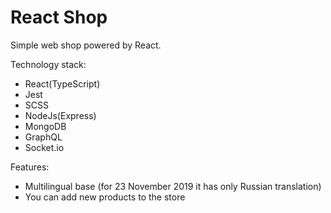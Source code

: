 <h1>React Shop</h1>

Simple web shop powered by React.

Technology stack:
<ul>
    <li>React(TypeScript)</li>
    <li>Jest</li>
    <li>SCSS</li>
    <li>NodeJs(Express)</li>
    <li>MongoDB</li>
    <li>GraphQL</li>
    <li>Socket.io</li>
</ul>

Features:
<ul>
    <li>Multilingual base (for 23 November 2019 it has only Russian translation)</li>
    <li>You can add new products to the store</li>
</ul>
